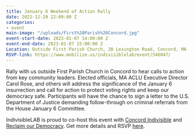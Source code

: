 ```yaml
---
title: January 6 Weekend of Action Rally
date: 2022-12-20 22:09:00 Z
categories:
- event
main-image: "/uploads/First%20Parish%20Concord.jpg"
event-start-date: 2023-01-07 14:00:00 Z
event-end-date: 2023-01-07 15:00:00 Z
Location: Outside First Parish Church, 20 Lexington Road, Concord, MA
RSVP-link: https://www.mobilize.us/indivisiblelab/event/546047/
---
```


Rally with us outside First Parish Church in Concord to hear calls to action from key community leaders. Elected officials, MA ACLU Executive  Director Carol Rose, and others will address the significance of the January 6 insurrection and call for action to protect voting rights and keep our democracy safe. Participants will have the chance to sign a letter to the U.S. Department of Justice demanding follow-through on criminal referrals from the House January 6 Committee.

IndivisibleLAB is proud to co-host this event with [Concord Indivisible](https://concordindivisible.org/) and [Reclaim our Democracy](http://reclaimourdemocracy.org/). Get more details and RSVP [here](https://www.mobilize.us/indivisiblelab/event/546047/).